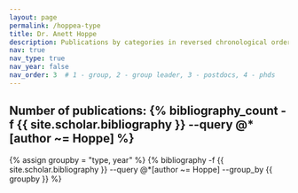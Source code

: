 ```yaml
---
layout: page
permalink: /hoppea-type
title: Dr. Anett Hoppe
description: Publications by categories in reversed chronological order. Generated by jekyll-scholar.
nav: true
nav_type: true
nav_year: false
nav_order: 3  # 1 - group, 2 - group leader, 3 - postdocs, 4 - phds
---
```


<!-- _pages/hoppea-type.md -->
<div class="publications">

<h2>Number of publications: {% bibliography_count -f {{ site.scholar.bibliography }} --query @*[author ~= Hoppe] %}</h2>
{% assign groupby = "type, year" %}
{% bibliography -f {{ site.scholar.bibliography }} --query @*[author ~= Hoppe] --group_by {{ groupby }} %}

</div>
